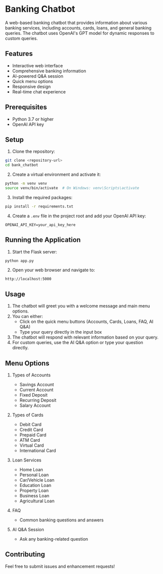 # Banking Chatbot

A web-based banking chatbot that provides information about various banking services, including accounts, cards, loans, and general banking queries. The chatbot uses OpenAI's GPT model for dynamic responses to custom queries.

## Features

- Interactive web interface
- Comprehensive banking information
- AI-powered Q&A session
- Quick menu options
- Responsive design
- Real-time chat experience

## Prerequisites

- Python 3.7 or higher
- OpenAI API key

## Setup

1. Clone the repository:
```bash
git clone <repository-url>
cd bank_chatbot
```

2. Create a virtual environment and activate it:
```bash
python -m venv venv
source venv/bin/activate  # On Windows: venv\Scripts\activate
```

3. Install the required packages:
```bash
pip install -r requirements.txt
```

4. Create a `.env` file in the project root and add your OpenAI API key:
```
OPENAI_API_KEY=your_api_key_here
```

## Running the Application

1. Start the Flask server:
```bash
python app.py
```

2. Open your web browser and navigate to:
```
http://localhost:5000
```

## Usage

1. The chatbot will greet you with a welcome message and main menu options.
2. You can either:
   - Click on the quick menu buttons (Accounts, Cards, Loans, FAQ, AI Q&A)
   - Type your query directly in the input box
3. The chatbot will respond with relevant information based on your query.
4. For custom queries, use the AI Q&A option or type your question directly.

## Menu Options

1. Types of Accounts
   - Savings Account
   - Current Account
   - Fixed Deposit
   - Recurring Deposit
   - Salary Account

2. Types of Cards
   - Debit Card
   - Credit Card
   - Prepaid Card
   - ATM Card
   - Virtual Card
   - International Card

3. Loan Services
   - Home Loan
   - Personal Loan
   - Car/Vehicle Loan
   - Education Loan
   - Property Loan
   - Business Loan
   - Agricultural Loan

4. FAQ
   - Common banking questions and answers

5. AI Q&A Session
   - Ask any banking-related question

## Contributing

Feel free to submit issues and enhancement requests! 